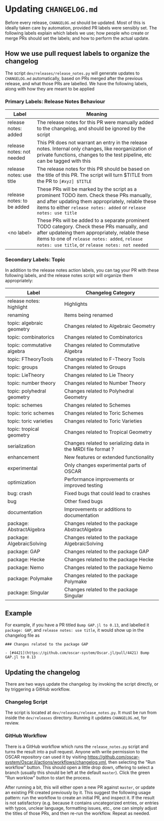# Updating `CHANGELOG.md`

Before every release, `CHANGELOG.md` should be updated. Most of this is ideally
taken care by automation, provided PR labels were sensibly set. The following
labels explain which labels we use; how people who create or merge PRs should
set the labels; and how to perform the actual update.

## How we use pull request labels to organize the changelog

The script `dev/releases/release_notes.py` will generate updates to 
`CHANGELOG.md` automatically, based on PRs merged after the previous release, and what those PRs
are labelled. We have the following labels, along with how they are meant to be applied

### Primary Labels: Release Notes Behaviour

| Label | Meaning |
|-------|---------|
| release notes: added | The release notes for this PR were manually added to the changelog, and should be ignored by the script |
| release notes: not needed | This PR does not warrant an entry in the release notes. Internal only changes, like reorganization of private functions, changes to the test pipeline, etc can be tagged with this |
| release notes: use title | The release notes for this PR should be based on the title of this PR. The script will turn $TITLE from the PR to `[#xyz] $TITLE` |
| release notes: to be added | These PRs will be marked by the script as a prominent TODO item. Check these PRs manually, and after updating them appropriately, relable these items to either `release notes: added` or `release notes: use title` |
| \<no label\> | These PRs will be added to a separate prominent TODO category. Check these PRs manually, and after updateing them appropriately, relable these items to one of `release notes: added`, `release notes: use title`, or `release notes: not needed` |

### Secondary Labels: Topic

In addition to the release notes action labels, you can tag your PR with these following labels, and the release notes script will organize them appropriately:

| Label                         | Changelog Category |
|-------------------------------|--------------------|
| release notes: highlight      | Highlights |
| renaming                      | Items being renamed |
| topic: algebraic geometry     | Changes related to Algebraic Geometry |
| topic: combinatorics          | Changes related to Combinatorics |
| topic: commutative algebra    | Changes related to Commutative Algebra |
| topic: FTheoryTools           | Changes related to F-Theory Tools |
| topic: groups                 | Changes related to Groups |
| topic: LieTheory              | Changes related to Lie Theory |
| topic: number theory          | Changes related to Number Theory |
| topic: polyhedral geometry    | Changes related to Polyhedral Geometry |
| topic: schemes                | Changes related to Schemes |
| topic: toric schemes          | Changes related to Toric Schemes |
| topic: toric varieties        | Changes related to Toric Varieties |
| topic: tropical geometry      | Changes related to Tropical Geometry |
| serialization                 | Changes related to serializing data in the MRDI file format ? |
| enhancement                   | New features or extended functionality |
| experimental                  | Only changes experimental parts of OSCAR |
| optimization                  | Performance improvements or improved testing |
| bug: crash                    | Fixed bugs that could lead to crashes |
| bug                           | Other fixed bugs |
| documentation                 | Improvements or additions to documentation |
| package: AbstractAlgebra      | Changes related to the package AbstractAlgebra |
| package: AlgebraicSolving     | Changes related to the package AlgebraicSolving |
| package: GAP                  | Changes related to the package GAP |
| package: Hecke                | Changes related to the package Hecke |
| package: Nemo                 | Changes related to the package Nemo |
| package: Polymake             | Changes related to the package Polymake |
| package: Singular             | Changes related to the package Singular |

## Example

For example, if you have a PR titled `Bump GAP.jl to 0.13`, and labelled it `package: GAP`, and
`release notes: use title`, it would show up in the changelog file as


    ### Changes related to the package GAP
    
    - [#4421](https://github.com/oscar-system/Oscar.jl/pull/4421) Bump GAP.jl to 0.13


## Updating the changelog

There are two ways update the changelog: by invoking the script directly, or by triggering a GitHub workflow.

### Changelog Script

The script is located at `dev/releases/release_notes.py`. It must be run from
inside the `dev/releases` directory. Running it updates `CHANGELOG.md`, for review.

### GitHub Workflow

There is a GitHub workflow which runs the `release_notes.py` script and turns the
result into a pull request. Anyone with write permission to the OSCAR repository
can used it by visiting
<https://github.com/oscar-system/Oscar.jl/actions/workflows/changelog.yml>, then
selecting the "Run workflow" button. This should open a little drop down, offering to select a branch (usually this should be left at the default `master`). Click the
green "Run worklow" button to start the process.

After running a bit, this will either open a new PR against `master`, or update
an existing PR created previously by it. This suggest the following usage pattern:
run the workflow to create an initial PR, and inspect it. If the result is not
satisfactory (e.g. because it contains uncategorized entries, or entries with typos, unclear language, formatting issues, etc., one can simply adjust the titles of those PRs, and then re-run the workflow. Repeat as needed.
